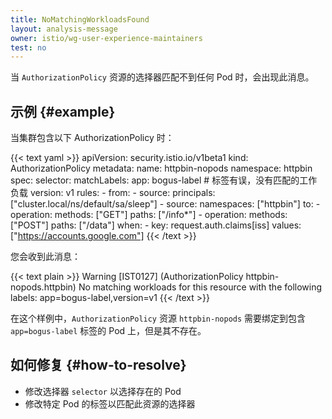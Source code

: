 ```yaml
---
title: NoMatchingWorkloadsFound
layout: analysis-message
owner: istio/wg-user-experience-maintainers
test: no
---
```


当 `AuthorizationPolicy` 资源的选择器匹配不到任何 Pod 时，会出现此消息。

## 示例 {#example}

当集群包含以下 AuthorizationPolicy 时：

{{< text yaml >}}
apiVersion: security.istio.io/v1beta1
kind: AuthorizationPolicy
metadata:
  name: httpbin-nopods
  namespace: httpbin
spec:
  selector:
    matchLabels:
      app: bogus-label # 标签有误，没有匹配的工作负载
      version: v1
  rules:
    - from:
        - source:
            principals: ["cluster.local/ns/default/sa/sleep"]
        - source:
            namespaces: ["httpbin"]
      to:
        - operation:
            methods: ["GET"]
            paths: ["/info*"]
        - operation:
            methods: ["POST"]
            paths: ["/data"]
      when:
        - key: request.auth.claims[iss]
          values: ["https://accounts.google.com"]
{{< /text >}}

您会收到此消息：

{{< text plain >}}
Warning [IST0127] (AuthorizationPolicy httpbin-nopods.httpbin) No matching workloads for this resource with the following labels: app=bogus-label,version=v1
{{< /text >}}

在这个样例中，`AuthorizationPolicy` 资源 `httpbin-nopods` 需要绑定到包含
`app=bogus-label` 标签的 Pod 上，但是其不存在。

## 如何修复 {#how-to-resolve}

- 修改选择器 `selector` 以选择存在的 Pod
- 修改特定 Pod 的标签以匹配此资源的选择器

